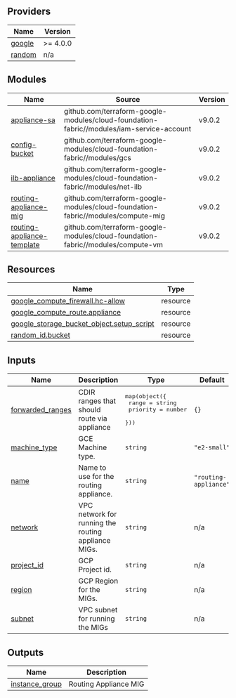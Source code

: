 <!-- BEGIN_TF_DOCS -->
## Providers

| Name | Version |
|------|---------|
| <a name="provider_google"></a> [google](#provider\_google) | >= 4.0.0 |
| <a name="provider_random"></a> [random](#provider\_random) | n/a |

## Modules

| Name | Source | Version |
|------|--------|---------|
| <a name="module_appliance-sa"></a> [appliance-sa](#module\_appliance-sa) | github.com/terraform-google-modules/cloud-foundation-fabric//modules/iam-service-account | v9.0.2 |
| <a name="module_config-bucket"></a> [config-bucket](#module\_config-bucket) | github.com/terraform-google-modules/cloud-foundation-fabric//modules/gcs | v9.0.2 |
| <a name="module_ilb-appliance"></a> [ilb-appliance](#module\_ilb-appliance) | github.com/terraform-google-modules/cloud-foundation-fabric//modules/net-ilb | v9.0.2 |
| <a name="module_routing-appliance-mig"></a> [routing-appliance-mig](#module\_routing-appliance-mig) | github.com/terraform-google-modules/cloud-foundation-fabric//modules/compute-mig | v9.0.2 |
| <a name="module_routing-appliance-template"></a> [routing-appliance-template](#module\_routing-appliance-template) | github.com/terraform-google-modules/cloud-foundation-fabric//modules/compute-vm | v9.0.2 |

## Resources

| Name | Type |
|------|------|
| [google_compute_firewall.hc-allow](https://registry.terraform.io/providers/hashicorp/google/latest/docs/resources/compute_firewall) | resource |
| [google_compute_route.appliance](https://registry.terraform.io/providers/hashicorp/google/latest/docs/resources/compute_route) | resource |
| [google_storage_bucket_object.setup_script](https://registry.terraform.io/providers/hashicorp/google/latest/docs/resources/storage_bucket_object) | resource |
| [random_id.bucket](https://registry.terraform.io/providers/hashicorp/random/latest/docs/resources/id) | resource |

## Inputs

| Name | Description | Type | Default | Required |
|------|-------------|------|---------|:--------:|
| <a name="input_forwarded_ranges"></a> [forwarded\_ranges](#input\_forwarded\_ranges) | CDIR ranges that should route via appliance | <pre>map(object({<br>    range    = string<br>    priority = number<br>  }))</pre> | `{}` | no |
| <a name="input_machine_type"></a> [machine\_type](#input\_machine\_type) | GCE Machine type. | `string` | `"e2-small"` | no |
| <a name="input_name"></a> [name](#input\_name) | Name to use for the routing appliance. | `string` | `"routing-appliance"` | no |
| <a name="input_network"></a> [network](#input\_network) | VPC network for running the routing appliance MIGs. | `string` | n/a | yes |
| <a name="input_project_id"></a> [project\_id](#input\_project\_id) | GCP Project id. | `string` | n/a | yes |
| <a name="input_region"></a> [region](#input\_region) | GCP Region for the MIGs. | `string` | n/a | yes |
| <a name="input_subnet"></a> [subnet](#input\_subnet) | VPC subnet for running the MIGs | `string` | n/a | yes |

## Outputs

| Name | Description |
|------|-------------|
| <a name="output_instance_group"></a> [instance\_group](#output\_instance\_group) | Routing Appliance MIG |
<!-- END_TF_DOCS -->